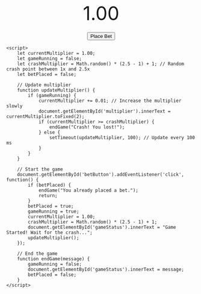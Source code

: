 
<html lang="en">
<head>
    <meta charset="UTF-8">
    <meta name="viewport" content="width=device-width, initial-scale=1.0">
    <title>Crash Game</title>
    <style>
        .container { text-align: center; margin-top: 50px; }
        .multiplier { font-size: 50px; }
        .bet-button { margin-top: 20px; }
    </style>
</head>
<body>
    <div class="container">
        <div class="multiplier" id="multiplier">1.00</div>
        <button class="bet-button" id="betButton">Place Bet</button>
        <div id="gameStatus"></div>
    </div>

    <script>
        let currentMultiplier = 1.00;
        let gameRunning = false;
        let crashMultiplier = Math.random() * (2.5 - 1) + 1; // Random crash point between 1x and 2.5x
        let betPlaced = false;

        // Update multiplier
        function updateMultiplier() {
            if (gameRunning) {
                currentMultiplier += 0.01; // Increase the multiplier slowly
                document.getElementById('multiplier').innerText = currentMultiplier.toFixed(2);
                if (currentMultiplier >= crashMultiplier) {
                    endGame("Crash! You lost!");
                } else {
                    setTimeout(updateMultiplier, 100); // Update every 100 ms
                }
            }
        }

        // Start the game
        document.getElementById('betButton').addEventListener('click', function() {
            if (betPlaced) {
                endGame("You already placed a bet.");
                return;
            }
            betPlaced = true;
            gameRunning = true;
            currentMultiplier = 1.00;
            crashMultiplier = Math.random() * (2.5 - 1) + 1;
            document.getElementById('gameStatus').innerText = "Game Started! Wait for the crash...";
            updateMultiplier();
        });

        // End the game
        function endGame(message) {
            gameRunning = false;
            document.getElementById('gameStatus').innerText = message;
            betPlaced = false;
        }
    </script>
</body>
</html>

 
